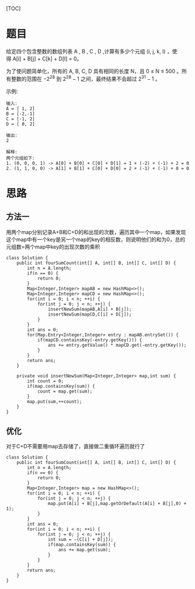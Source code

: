 [TOC]
# 题目
给定四个包含整数的数组列表 A , B , C , D ,计算有多少个元组 (i, j, k, l) ，使得 A[i] + B[j] + C[k] + D[l] = 0。

为了使问题简单化，所有的 A, B, C, D 具有相同的长度 N，且 0 ≤ N ≤ 500 。所有整数的范围在 $-2^{28}$ 到 $2^{28} - 1$ 之间，最终结果不会超过 $2^{31} - 1$ 。

示例:
```
输入:
A = [ 1, 2]
B = [-2,-1]
C = [-1, 2]
D = [ 0, 2]

输出:
2

解释:
两个元组如下:
1. (0, 0, 0, 1) -> A[0] + B[0] + C[0] + D[1] = 1 + (-2) + (-1) + 2 = 0
2. (1, 1, 0, 0) -> A[1] + B[1] + C[0] + D[0] = 2 + (-1) + (-1) + 0 = 0
```
# 思路
## 方法一
用两个map分别记录A+B和C+D的和出现的次数，遍历其中一个map，如果发现这个map中有一个key是另一个map的key的相反数，则说明他们的和为0，总的元组数=两个map中key的出现次数的乘积
```java{.line-numbers}
class Solution {
    public int fourSumCount(int[] A, int[] B, int[] C, int[] D) {
        int n = A.length;
        if(n == 0) {
            return 0;
        }
        Map<Integer,Integer> mapAB = new HashMap<>();
        Map<Integer,Integer> mapCD = new HashMap<>();
        for(int i = 0; i < n; ++i) {
            for(int j = 0; j < n; ++j) {
                insertNewSum(mapAB,A[i] + B[j]);
                insertNewSum(mapCD,C[i] + D[j]);
            }
        }
        int ans = 0;
        for(Map.Entry<Integer,Integer> entry : mapAB.entrySet()) {
            if(mapCD.containsKey(-entry.getKey())) {
                ans += entry.getValue() * mapCD.get(-entry.getKey());
            }
        }
        return ans;
    }

    private void insertNewSum(Map<Integer,Integer> map,int sum) {
        int count = 0;
        if(map.containsKey(sum)) {
            count = map.get(sum);
        }
        map.put(sum,++count);
    }
}
```
## 优化
对于C+D不需要用map去存储了，直接做二重循环遍历就行了
```java{.line-numbers}
class Solution {
    public int fourSumCount(int[] A, int[] B, int[] C, int[] D) {
        int n = A.length;
        if(n == 0) {
            return 0;
        }
        Map<Integer,Integer> map = new HashMap<>();
        for(int i = 0; i < n; ++i) {
            for(int j = 0; j < n; ++j) {
                map.put(A[i] + B[j],map.getOrDefault(A[i] + B[j],0) + 1);
            }
        }
        int ans = 0;
        for(int i = 0; i < n; ++i) {
            for(int j = 0; j < n; ++j) {
                int sum = -(C[i] + D[j]);
                if(map.containsKey(sum)) {
                    ans += map.get(sum);
                }
            }
        }
        return ans;
    }
}
```